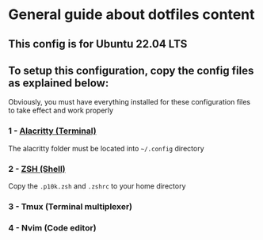 # General guide about dotfiles content

This config is for Ubuntu 22.04 LTS
---

## To setup this configuration, copy the config files as explained below:
Obviously, you must have everything installed for these configuration files to take effect and work properly

### 1 - [Alacritty (Terminal)](alacritty/alacritty.md)

The alacritty folder must be located into `~/.config` directory

### 2 - [ZSH (Shell)](zsh/zsh.md)

Copy the `.p10k.zsh` and `.zshrc` to your home directory

### 3 - Tmux (Terminal multiplexer)

### 4 - Nvim (Code editor)
